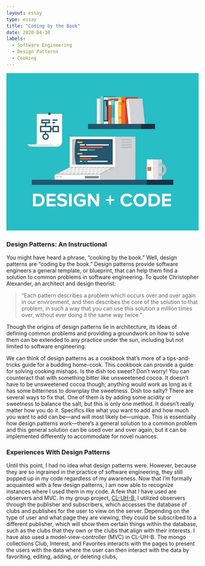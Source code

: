 ```yaml
---
layout: essay
type: essay
title: "Coding by the Book"
date: 2020-04-30
labels:
  - Software Engineering
  - Design Patterns
  - Cooking
---
```


<img class="ui medium right floated rounded image" src="/images/design.jpg">

### Design Patterns: An Instructional

You might have heard a phrase, “cooking by the book.” Well, design patterns are “coding by the book.” Design patterns provide software engineers a general template, or blueprint, that can help them find a solution to common problems in software engineering. To quote Christopher Alexander, an architect and design theorist:

> “Each pattern describes a problem which occurs over and over again in our environment, and then describes the core of the solution to that problem, in such a way that you can use this solution a million times over, without ever doing it the same way twice.”

Though the origins of design patterns lie in architecture, its ideas of defining common problems and providing a groundwork on how to solve them can be extended to any practice under the sun, including but not limited to software engineering. 

We can think of design patterns as a cookbook that’s more of a tips-and-tricks guide for a budding home-cook. This cookbook can provide a guide for solving cooking mishaps. Is the dish too sweet? Don’t worry! You can counteract that with something bitter like unsweetened cocoa. It doesn’t have to be unsweetened cocoa though; anything would work as long as it has some bitterness to downplay the sweetness. Dish too salty? There are several ways to fix that. One of them is by adding some acidity or sweetness to balance the salt, but this is only one method. It doesn’t really matter how you do it. Specifics like what you want to add and how much you want to add can be––and will most likely be––unique. This is essentially how design patterns work––there’s a general solution to a common problem and this general solution can be used over and over again, but it can be implemented differently to accommodate for novel nuances. 


### Experiences With Design Patterns

Until this point, I had no idea what design patterns were. However, because they are so ingrained in the practice of software engineering, they still popped up in my code regardless of my awareness. Now that I’m formally acquainted with a few design patterns, I am now able to recognize instances where I used them in my code. A few that I have used are observers and MVC. In my group project, [CL-UH-B](https://cl-uh-b.github.io/), I utilized observers through the publisher and subscribers, which accesses the database of clubs and publishes for the user to view on the server. Depending on the type of user and what page they are viewing, they could be subscribed to a different publisher, which will show them certain things within the database, such as the clubs that they own or the clubs that align with their interests. I have also used a model-view-controller (MVC) in CL-UH-B. The mongo collections Club, Interest, and Favorites interacts with the pages to present the users with the data where the user can then interact with the data by favoriting, editing, adding, or deleting clubs, 



